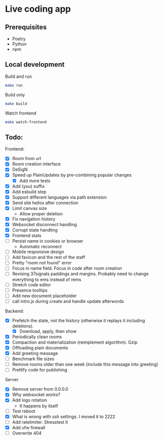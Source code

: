 # Live coding app

## Prerequisites

- Poetry
- Python
- npm

## Local development

Build and run

```bash
make run
```

Build only

```bash 
make build
```

Watch frontend
```bash
make watch-frontend
```

## Todo:

Frontend:

- [x] Room from url
- [x] Room creation interface
- [x] DeSigN
- [x] Speed up PlainUpdates by pre-combining popular changes
    - [x] Add more tests
- [x] Add (you) suffix
- [x] Add esbuild step
- [x] Support different languages via path extension
- [x] Send site hellos after connection
- [x] Limit canvas size
    - Allow proper deletion
- [x] Fix navigation history
- [x] Websocket disconnect handling
- [x] Corrupt state handling
- [x] Frontend stats
- [ ] Persist name in cookies or browser
  - Automatic reconnect
- [ ] Mobile responsive design
- [ ] Add favicon and the rest of the staff
- [ ] Pretty "room not found" error
- [ ] Focus in name field. Focus in code after room creation
- [ ] Revising 37signals paddings and margins. Probably need to change everything to ems instead of rems
- [ ] Stretch code editor
- [ ] Presence tooltips
- [ ] Add new document placeholder
- [ ] call intro.js during create and handle update afterwords

Backend:

- [x] Prefetch the state, not the history (otherwise it replays it including deletions).
    - [x] Download, apply, then show
- [x] Periodically clean rooms
- [x] Compaction and materialization (reimplement algorithm). Gzip
- [x] Offloading plain documents
- [x] Add greeting message
- [ ] Benchmark file sizes
- [ ] Remove rooms older than one week (include this message into greeting)
- [ ] Prettify code for publishing

Server
- [x] Remove server from 0.0.0.0
- [x] Why websocket works?
- [x] Add logs rotation
  - It happens by itself
- [ ] Test reboot
- [x] What is wrong with ssh settings. I moved it to 2222
- [ ] Add ratelimiter. Stresstest it
- [x] Add ufw firewall
- [ ] Overwrite 404
